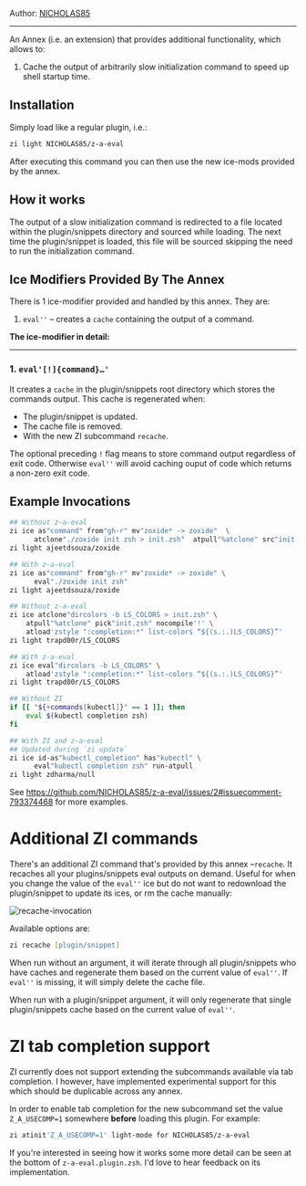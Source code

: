 Author: [NICHOLAS85](https://gihub.com/NICHOLAS85)

---

An Annex (i.e. an extension) that provides additional functionality, which allows to:

1. Cache the output of arbitrarily slow initialization command to speed up shell startup time.

## Installation

Simply load like a regular plugin, i.e.:

```zsh
zi light NICHOLAS85/z-a-eval
```

After executing this command you can then use the new ice-mods provided by
the annex.

## How it works

The output of a slow initialization command is redirected to a file located within the plugin/snippets directory and sourced while loading. The next time the plugin/snippet is loaded, this file will be sourced skipping the need to run the initialization command.

## Ice Modifiers Provided By The Annex

There is 1 ice-modifier provided and handled by this annex. They are:

1. `eval''` – creates a `cache` containing the output of a command.

**The ice-modifier in detail:**

---

### 1. **`eval'[!]{command}…'`**

It creates a `cache` in the plugin/snippets root directory which stores the commands output. This cache is regenerated when:

- The plugin/snippet is updated.
- The cache file is removed.
- With the new ZI subcommand `recache`.

The optional preceding `!` flag means to store command output regardless of exit code. Otherwise `eval''` will avoid caching ouput of code which returns a non-zero exit code.

## Example Invocations

```zsh
## Without z-a-eval
zi ice as"command" from"gh-r" mv"zoxide* -> zoxide"  \
      atclone"./zoxide init zsh > init.zsh"  atpull"%atclone" src"init.zsh" nocompile'!'
zi light ajeetdsouza/zoxide

## With z-a-eval
zi ice as"command" from"gh-r" mv"zoxide* -> zoxide" \
      eval"./zoxide init zsh"
zi light ajeetdsouza/zoxide
```

```zsh
## Without z-a-eval
zi ice atclone"dircolors -b LS_COLORS > init.zsh" \
    atpull"%atclone" pick"init.zsh" nocompile'!' \
    atload'zstyle ":completion:*" list-colors “${(s.:.)LS_COLORS}”'
zi light trapd00r/LS_COLORS

## With z-a-eval
zi ice eval"dircolors -b LS_COLORS" \
    atload'zstyle ":completion:*" list-colors “${(s.:.)LS_COLORS}”'
zi light trapd00r/LS_COLORS
```

```zsh
## Without ZI
if [[ "${+commands[kubectl]}" == 1 ]]; then
    eval $(kubectl completion zsh)
fi

## With ZI and z-a-eval
## Updated during `zi update`
zi ice id-as"kubectl_completion" has"kubectl" \
      eval"kubectl completion zsh" run-atpull
zi light zdharma/null
```

See https://github.com/NICHOLAS85/z-a-eval/issues/2#issuecomment-793374468 for more examples.

# Additional ZI commands

There's an additional ZI command that's provided by this annex
–`recache`. It recaches all your plugins/snippets eval outputs on demand. Useful for when you change the value of the `eval''` ice but do not want to redownload the plugin/snippet to update its ices, or rm the cache manually:

![recache-invocation](https://raw.githubusercontent.com/z-shell/z-a-eval/main/images/recache.png)

Available options are:

```zsh
zi recache [plugin/snippet]
```

When run without an argument, it will iterate through all plugin/snippets who have caches and regenerate them based on the current value of `eval''`. If `eval''` is missing, it will simply delete the cache file.

When run with a plugin/snippet argument, it will only regenerate that single plugin/snippets cache based on the current value of `eval''`.

# ZI tab completion support

ZI currently does not support extending the subcommands available via tab completion. I however, have implemented experimental support for this which should be duplicable across any annex.

In order to enable tab completion for the new subcommand set the value `Z_A_USECOMP=1` somewhere **before** loading this plugin. For example:

```zsh
zi atinit'Z_A_USECOMP=1' light-mode for NICHOLAS85/z-a-eval
```

If you're interested in seeing how it works some more detail can be seen at the bottom of `z-a-eval.plugin.zsh`. I'd love to hear feedback on its implementation.
